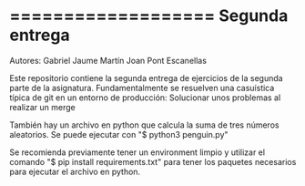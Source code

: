 ===================
Segunda entrega
===================

Autores:
    Gabriel Jaume Martín
    Joan Pont Escanellas

Este repositorio contiene la segunda entrega de ejercicios de la segunda parte de la asignatura. Fundamentalmente se resuelven una casuística típica de git en un entorno de producción: Solucionar unos problemas al realizar un merge

También hay un archivo en python que calcula la suma de tres números aleatorios. Se puede ejecutar con "$ python3 penguin.py"

Se recomienda previamente tener un environment limpio y utilizar el comando "$ pip install requirements.txt" para tener los paquetes necesarios para ejecutar el archivo en python. 